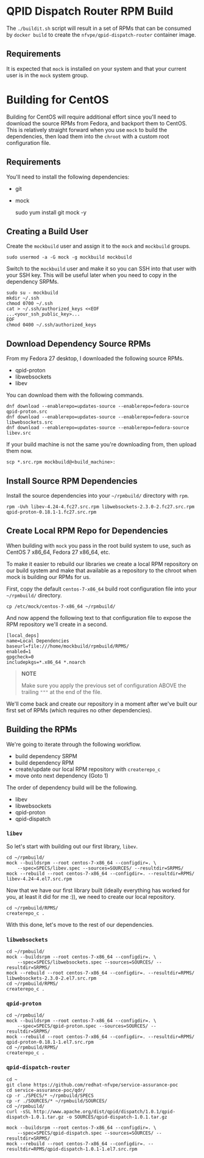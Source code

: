 # QPID Dispatch Router RPM Build

The `./buildit.sh` script will result in a set of RPMs that can be consumed by
`docker build` to create the `nfvpe/qpid-dispatch-router` container image.

## Requirements

It is expected that `mock` is installed on your system and that your current
user is in the `mock` system group.

# Building for CentOS

Building for CentOS will require additional effort since you'll need to
download the source RPMs from Fedora, and backport them to CentOS. This is
relatively straight forward when you use `mock` to build the dependencies, then
load them into the `chroot` with a custom root configuration file.

## Requirements

You'll need to install the following dependencies:

* git
* mock

    sudo yum install git mock -y

## Creating a Build User

Create the `mockbuild` user and assign it to the `mock` and `mockbuild` groups.

    sudo usermod -a -G mock -g mockbuild mockbuild

Switch to the `mockbuild` user and make it so you can SSH into that user with
your SSH key. This will be useful later when you need to copy in the dependency
SRPMs.

    sudo su - mockbuild
    mkdir ~/.ssh
    chmod 0700 ~/.ssh
    cat > ~/.ssh/authorized_keys <<EOF
    ...<your_ssh_public_key>...
    EOF
    chmod 0400 ~/.ssh/authorized_keys

## Download Dependency Source RPMs

From my Fedora 27 desktop, I downloaded the following source RPMs.

* qpid-proton
* libwebsockets
* libev

You can download them with the following commands.

    dnf download --enablerepo=updates-source --enablerepo=fedora-source qpid-proton.src
    dnf download --enablerepo=updates-source --enablerepo=fedora-source libwebsockets.src
    dnf download --enablerepo=updates-source --enablerepo=fedora-source libev.src

If your build machine is not the same you're downloading from, then upload them
now.

    scp *.src.rpm mockbuild@<build_machine>:

## Install Source RPM Dependencies

Install the source dependencies into your `~/rpmbuild/` directory with `rpm`.

    rpm -Uvh libev-4.24-4.fc27.src.rpm libwebsockets-2.3.0-2.fc27.src.rpm qpid-proton-0.18.1-1.fc27.src.rpm

## Create Local RPM Repo for Dependencies

When building with `mock` you pass in the root build system to use, such as
CentOS 7 x86_64, Fedora 27 x86_64, etc.

To make it easier to rebuild our libraries we create a local RPM repository on
our build system and make that available as a repository to the chroot when
mock is building our RPMs for us.

First, copy the default `centos-7-x86_64` build root configuration file into
your `~/rpmbuild/` directory.

    cp /etc/mock/centos-7-x86_64 ~/rpmbuild/

And now append the following text to that configuration file to expose the RPM
repository we'll create in a second.

    [local_deps]
    name=Local Dependencies
    baseurl=file:///home/mockbuild/rpmbuild/RPMS/
    enabled=1
    gpgcheck=0
    includepkgs=*.x86_64 *.noarch

> **NOTE**
>
> Make sure you apply the previous set of configuration ABOVE the trailing
> `"""` at the end of the file.

We'll come back and create our repository in a moment after we've built our
first set of RPMs (which requires no other dependencies).

## Building the RPMs

We're going to iterate through the following workflow.

* build dependency SRPM
* build dependency RPM
* create/update our local RPM repository with `createrepo_c`
* move onto next dependency (Goto 1)

The order of dependency build will be the following.

* libev
* libwebsockets
* qpid-proton
* qpid-dispatch

### `libev`

So let's start with building out our first library, `libev`.

    cd ~/rpmbuild/
    mock --buildsrpm --root centos-7-x86_64 --configdir=. \
        --spec=SPECS/libev.spec --sources=SOURCES/ --resultdir=SRPMS/
    mock --rebuild --root centos-7-x86_64 --configdir=. --resultdir=RPMS/ libev-4.24-4.el7.src.rpm

Now that we have our first library built (ideally everything has worked for
you, at least it did for me :)), we need to create our local repository.

    cd ~/rpmbuild/RPMS/
    createrepo_c .

With this done, let's move to the rest of our dependencies.

### `libwebsockets`

    cd ~/rpmbuild/
    mock --buildsrpm --root centos-7-x86_64 --configdir=. \
        --spec=SPECS/libwebsockets.spec --sources=SOURCES/ --resultdir=SRPMS/
    mock --rebuild --root centos-7-x86_64 --configdir=. --resultdir=RPMS/ libwebsockets-2.3.0-2.el7.src.rpm
    cd ~/rpmbuild/RPMS/
    createrepo_c .

### `qpid-proton`

    cd ~/rpmbuild/
    mock --buildsrpm --root centos-7-x86_64 --configdir=. \
        --spec=SPECS/qpid-proton.spec --sources=SOURCES/ --resultdir=SRPMS/
    mock --rebuild --root centos-7-x86_64 --configdir=. --resultdir=RPMS/ qpid-proton-0.18.1-1.el7.src.rpm
    cd ~/rpmbuild/RPMS/
    createrepo_c .

### `qpid-dispatch-router`

    cd ~
    git clone https://github.com/redhat-nfvpe/service-assurance-poc
    cd service-assurance-poc/qdr/
    cp -r ./SPECS/* ~/rpmbuild/SPECS
    cp -r ./SOURCES/* ~/rpmbuild/SOURCES/
    cd ~/rpmbuild/
    curl -sSL http://www.apache.org/dist/qpid/dispatch/1.0.1/qpid-dispatch-1.0.1.tar.gz -o SOURCES/qpid-dispatch-1.0.1.tar.gz

    mock --buildsrpm --root centos-7-x86_64 --configdir=. \
        --spec=SPECS/qpid-dispatch.spec --sources=SOURCES/ --resultdir=SRPMS/
    mock --rebuild --root centos-7-x86_64 --configdir=. --resultdir=RPMS/qpid-dispatch-1.0.1-1.el7.src.rpm
